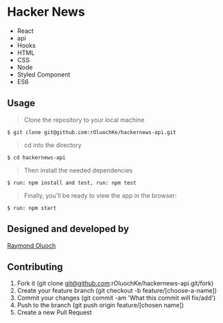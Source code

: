 # Hacker News

- React
- api
- Hooks
- HTML
- CSS
- Node
- Styled Component
- ES6

## Usage

> Clone the repository to your local machine

```
$ git clone git@github.com:rOluochKe/hackernews-api.git
```

> cd into the directory

```
$ cd hackernews-api
```

> Then install the needed dependencies

```
$ run: npm install and test, run: npm test
```

> Finally, you'll be ready to view the app in the browser:

```
$ run: npm start
```

## Designed and developed by

[Raymond Oluoch](https://github.com/rOluochKe)

## Contributing

1. Fork it (git clone git@github.com:rOluochKe/hackernews-api.git/fork)
2. Create your feature branch (git checkout -b feature/[choose-a-name])
3. Commit your changes (git commit -am 'What this commit will fix/add')
4. Push to the branch (git push origin feature/[chosen name])
5. Create a new Pull Request
